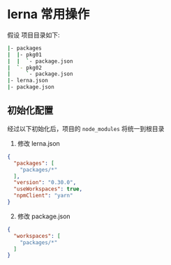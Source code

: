 # lerna 常用操作
假设 项目目录如下:
```bash
|- packages
|  |- pkg01
|  |  `- package.json
|  `- pkg02
|     `- package.json
|- lerna.json
|- package.json
```
## 初始化配置
经过以下初始化后，项目的 `node_modules` 将统一到根目录
1. 修改 lerna.json
```json
{
  "packages": [
    "packages/*"
  ],
  "version": "0.30.0",
  "useWorkspaces": true,
  "npmClient": "yarn"
}

```
2. 修改 package.json
```json
{
  "workspaces": [
    "packages/*"
  ]
}
```
